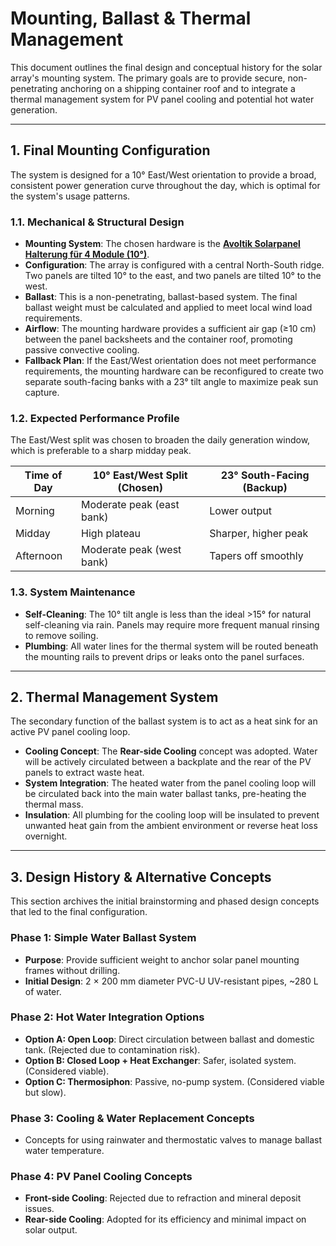 # Mounting, Ballast & Thermal Management

This document outlines the final design and conceptual history for the solar array's mounting system. The primary goals are to provide secure, non-penetrating anchoring on a shipping container roof and to integrate a thermal management system for PV panel cooling and potential hot water generation.

---

## 1. Final Mounting Configuration

The system is designed for a 10° East/West orientation to provide a broad, consistent power generation curve throughout the day, which is optimal for the system's usage patterns.

### 1.1. Mechanical & Structural Design

*   **Mounting System**: The chosen hardware is the **[Avoltik Solarpanel Halterung für 4 Module (10°)](https://pv-insel.de/products/avoltik-solarpanel-halterung-for-4-module-komplettset-for-solarmodule-bis-2000-1200-mm)**.
*   **Configuration**: The array is configured with a central North-South ridge. Two panels are tilted 10° to the east, and two panels are tilted 10° to the west.
*   **Ballast**: This is a non-penetrating, ballast-based system. The final ballast weight must be calculated and applied to meet local wind load requirements.
*   **Airflow**: The mounting hardware provides a sufficient air gap (≥10 cm) between the panel backsheets and the container roof, promoting passive convective cooling.
*   **Fallback Plan**: If the East/West orientation does not meet performance requirements, the mounting hardware can be reconfigured to create two separate south-facing banks with a 23° tilt angle to maximize peak sun capture.

### 1.2. Expected Performance Profile

The East/West split was chosen to broaden the daily generation window, which is preferable to a sharp midday peak.

| Time of Day | 10° East/West Split (Chosen) | 23° South-Facing (Backup) |
| ----------- | ---------------------------- | --------------------------- |
| Morning     | Moderate peak (east bank)    | Lower output                |
| Midday      | High plateau                 | Sharper, higher peak        |
| Afternoon   | Moderate peak (west bank)    | Tapers off smoothly         |

### 1.3. System Maintenance
*   **Self-Cleaning**: The 10° tilt angle is less than the ideal >15° for natural self-cleaning via rain. Panels may require more frequent manual rinsing to remove soiling.
*   **Plumbing**: All water lines for the thermal system will be routed beneath the mounting rails to prevent drips or leaks onto the panel surfaces.

---

## 2. Thermal Management System

The secondary function of the ballast system is to act as a heat sink for an active PV panel cooling loop.

*   **Cooling Concept**: The **Rear-side Cooling** concept was adopted. Water will be actively circulated between a backplate and the rear of the PV panels to extract waste heat.
*   **System Integration**: The heated water from the panel cooling loop will be circulated back into the main water ballast tanks, pre-heating the thermal mass.
*   **Insulation**: All plumbing for the cooling loop will be insulated to prevent unwanted heat gain from the ambient environment or reverse heat loss overnight.

---

## 3. Design History & Alternative Concepts

This section archives the initial brainstorming and phased design concepts that led to the final configuration.

### Phase 1: Simple Water Ballast System
*   **Purpose**: Provide sufficient weight to anchor solar panel mounting frames without drilling.
*   **Initial Design**: 2 × 200 mm diameter PVC-U UV-resistant pipes, ~280 L of water.

### Phase 2: Hot Water Integration Options
*   **Option A: Open Loop**: Direct circulation between ballast and domestic tank. (Rejected due to contamination risk).
*   **Option B: Closed Loop + Heat Exchanger**: Safer, isolated system. (Considered viable).
*   **Option C: Thermosiphon**: Passive, no-pump system. (Considered viable but slow).

### Phase 3: Cooling & Water Replacement Concepts
*   Concepts for using rainwater and thermostatic valves to manage ballast water temperature.

### Phase 4: PV Panel Cooling Concepts
*   **Front-side Cooling**: Rejected due to refraction and mineral deposit issues.
*   **Rear-side Cooling**: Adopted for its efficiency and minimal impact on solar output.